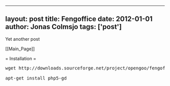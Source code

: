 
---
layout: post
title: Fengoffice
date: 2012-01-01
author: Jonas Colmsjo
tags: ['post']
---

Yet another post





[[Main_Page]]



= Installation =

<pre>
wget http://downloads.sourceforge.net/project/opengoo/fengoffice/fengoffice_1.7.5/fengoffice_1.7.5.zip?r=http%3A%2F%2Fsourceforge.net%2Fprojects%2Fopengoo%2Ffiles%2Ffengoffice%2Ffengoffice_1.7.5%2F&ts=1330413483&use_mirror=dfn

apt-get install php5-gd




</pre>
